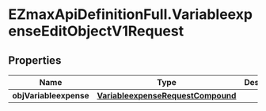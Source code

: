 # EZmaxApiDefinitionFull.VariableexpenseEditObjectV1Request

## Properties

Name | Type | Description | Notes
------------ | ------------- | ------------- | -------------
**objVariableexpense** | [**VariableexpenseRequestCompound**](VariableexpenseRequestCompound.md) |  | 



